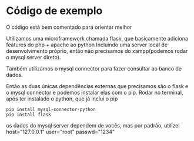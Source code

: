 # Código de exemplo
O código está bem comentado para orientar melhor

Utilizamos uma microframework chamada flask, que basicamente adiciona features do php + apache ao python
Incluindo uma server local de desenvolvimento próprio, então não precisamos do xampp(podemos rodar o mysql server direto).

Também utilizamos o mysql connector para fazer consultar ao banco de dados.

Então as duas únicas dependências externas que precisamos são o flask e o mysql connector e podemos instalar elas com o pip.
Rodar no terminal, após ter instalado o python, que já inclui o pip

```
pip install mysql-connector-python
pip install flask
```

os dados do mysql server dependem de vocês, mas por padrão, utilizei
host="127.0.0.1"
user="root"
passwd="1234"       